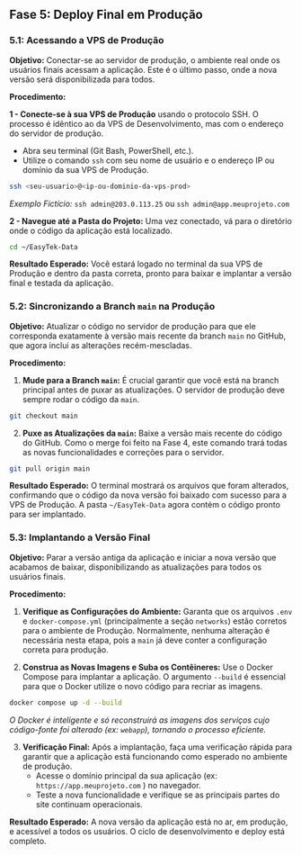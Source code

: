 
## Fase 5: Deploy Final em Produção

### 5.1: Acessando a VPS de Produção

**Objetivo:** Conectar-se ao servidor de produção, o ambiente real onde os usuários finais acessam a aplicação. Este é o último passo, onde a nova versão será disponibilizada para todos.

**Procedimento:**

**1 - Conecte-se à sua VPS de Produção** usando o protocolo SSH. O processo é idêntico ao da VPS de Desenvolvimento, mas com o endereço do servidor de produção.

*   Abra seu terminal (Git Bash, PowerShell, etc.).
*   Utilize o comando `ssh` com seu nome de usuário e o endereço IP ou domínio da sua VPS de Produção.

```bash
ssh <seu-usuario>@<ip-ou-dominio-da-vps-prod>
```
*Exemplo Fictício:* `ssh admin@203.0.113.25` ou `ssh admin@app.meuprojeto.com`

**2 - Navegue até a Pasta do Projeto:** Uma vez conectado, vá para o diretório onde o código da aplicação está localizado.
```bash
cd ~/EasyTek-Data
```

**Resultado Esperado:** Você estará logado no terminal da sua VPS de Produção e dentro da pasta correta, pronto para baixar e implantar a versão final e testada da aplicação.


### 5.2: Sincronizando a Branch `main` na Produção

**Objetivo:** Atualizar o código no servidor de produção para que ele corresponda exatamente à versão mais recente da branch `main` no GitHub, que agora inclui as alterações recém-mescladas.

**Procedimento:**

1.  **Mude para a Branch `main`:** É crucial garantir que você está na branch principal antes de puxar as atualizações. O servidor de produção deve sempre rodar o código da `main`.
```bash
git checkout main
```

2.  **Puxe as Atualizações da `main`:** Baixe a versão mais recente do código do GitHub. Como o merge foi feito na Fase 4, este comando trará todas as novas funcionalidades e correções para o servidor.
```bash
git pull origin main
```

**Resultado Esperado:** O terminal mostrará os arquivos que foram alterados, confirmando que o código da nova versão foi baixado com sucesso para a VPS de Produção. A pasta `~/EasyTek-Data` agora contém o código pronto para ser implantado.

### 5.3: Implantando a Versão Final

**Objetivo:** Parar a versão antiga da aplicação e iniciar a nova versão que acabamos de baixar, disponibilizando as atualizações para todos os usuários finais.

**Procedimento:**

1.  **Verifique as Configurações do Ambiente:** Garanta que os arquivos `.env` e `docker-compose.yml` (principalmente a seção `networks`) estão corretos para o ambiente de Produção. Normalmente, nenhuma alteração é necessária nesta etapa, pois a `main` já deve conter a configuração correta para produção.

2.  **Construa as Novas Imagens e Suba os Contêineres:** Use o Docker Compose para implantar a aplicação. O argumento `--build` é essencial para que o Docker utilize o novo código para recriar as imagens.
```bash
docker compose up -d --build
```
*O Docker é inteligente e só reconstruirá as imagens dos serviços cujo código-fonte foi alterado (ex: `webapp`), tornando o processo eficiente.*

3.  **Verificação Final:** Após a implantação, faça uma verificação rápida para garantir que a aplicação está funcionando como esperado no ambiente de produção.
    *   Acesse o domínio principal da sua aplicação (ex: `https://app.meuprojeto.com` ) no navegador.
    *   Teste a nova funcionalidade e verifique se as principais partes do site continuam operacionais.

**Resultado Esperado:** A nova versão da aplicação está no ar, em produção, e acessível a todos os usuários. O ciclo de desenvolvimento e deploy está completo.
